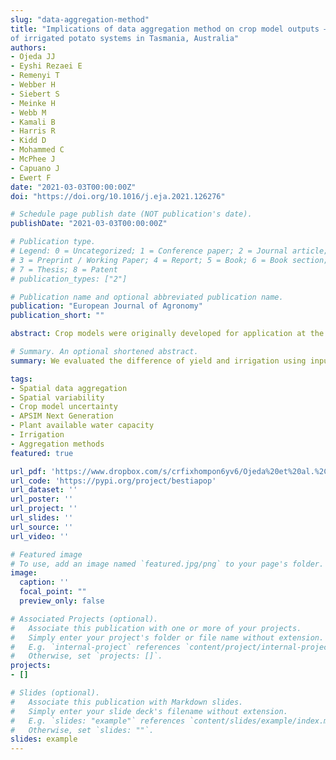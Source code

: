 ```yaml
---
slug: "data-aggregation-method"
title: "Implications of data aggregation method on crop model outputs – The case
of irrigated potato systems in Tasmania, Australia"
authors:
- Ojeda JJ
- Eyshi Rezaei E
- Remenyi T
- Webber H
- Siebert S
- Meinke H
- Webb M
- Kamali B
- Harris R
- Kidd D
- Mohammed C
- McPhee J
- Capuano J
- Ewert F
date: "2021-03-03T00:00:00Z"
doi: "https://doi.org/10.1016/j.eja.2021.126276"

# Schedule page publish date (NOT publication's date).
publishDate: "2021-03-03T00:00:00Z"

# Publication type.
# Legend: 0 = Uncategorized; 1 = Conference paper; 2 = Journal article;
# 3 = Preprint / Working Paper; 4 = Report; 5 = Book; 6 = Book section;
# 7 = Thesis; 8 = Patent
# publication_types: ["2"]

# Publication name and optional abbreviated publication name.
publication: "European Journal of Agronomy"
publication_short: ""

abstract: Crop models were originally developed for application at the field scale but are increasingly used to assess the impact of climate and/or agronomic practices on crop growth and yield and water dynamics at larger scales. This raises the question of how data aggregation approaches affect outputs when using crop models at large spatial scales. This study investigates how input and output data aggregation affected simulated rainfed and irrigated potato yield and irrigation water requirement (IWR) across potato production areas in Tasmania, Australia. First, the yield and IWR with aggregated model inputs at 15, 25 and 40 km resolutions (input aggregation) was simulated. Second, simulated model outputs generated with high-resolution input data were aggregated to 15, 25 and 40 km resolutions (output aggregation) and compared to the corresponding yield and IWR with simulations based on input data aggregation. Finally, the differences (D) (DY and DIWR for yield and IWR, respectively) between grids using input and output aggregation were evaluated. The results indicate that the effect of input and output data aggregation on yield depends on water-driven factors including plant available water capacity (PAWC), rainfall and irrigation. Maximum D values were found for rainfed yield (4.4 t ha-1) and IWR (137 mm). DY variations were correlated with the differences of PAWC caused by data aggregation in 82 % of potato production areas. Differences between aggregation methods were reduced when growing season rainfall increased. We conclude that PAWC and the source of water (rainfall or rainfall + irrigation) explained the larger errors associated with the input and output data aggregation on simulated potato yield and IWR. Future studies should consider the data aggregation method in their assessment to minimize errors and therefore produce higher quality advice or farming decisions.

# Summary. An optional shortened abstract.
summary: We evaluated the difference of yield and irrigation using input/output aggregation.

tags:
- Spatial data aggregation
- Spatial variability
- Crop model uncertainty
- APSIM Next Generation
- Plant available water capacity
- Irrigation
- Aggregation methods
featured: true

url_pdf: 'https://www.dropbox.com/s/crfixhompon6yv6/Ojeda%20et%20al.%2C%202021%20EJA.pdf?dl=0'
url_code: 'https://pypi.org/project/bestiapop'
url_dataset: ''
url_poster: ''
url_project: ''
url_slides: ''
url_source: ''
url_video: ''

# Featured image
# To use, add an image named `featured.jpg/png` to your page's folder. 
image:
  caption: ''
  focal_point: ""
  preview_only: false

# Associated Projects (optional).
#   Associate this publication with one or more of your projects.
#   Simply enter your project's folder or file name without extension.
#   E.g. `internal-project` references `content/project/internal-project/index.md`.
#   Otherwise, set `projects: []`.
projects:
- []

# Slides (optional).
#   Associate this publication with Markdown slides.
#   Simply enter your slide deck's filename without extension.
#   E.g. `slides: "example"` references `content/slides/example/index.md`.
#   Otherwise, set `slides: ""`.
slides: example
---
```

